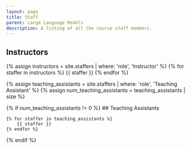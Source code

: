 ```yaml
---
layout: page
title: Staff
parent: Large Language Models
description: A listing of all the course staff members.
---
```


## Instructors

{% assign instructors = site.staffers | where: 'role', 'Instructor' %}
{% for staffer in instructors %}
    {{ staffer }}
{% endfor %}

{% assign teaching_assistants = site.staffers | where: 'role', 'Teaching Assistant' %}
{% assign num_teaching_assistants = teaching_assistants | size %}

{% if num_teaching_assistants != 0 %}
    ## Teaching Assistants

    {% for staffer in teaching_assistants %}
        {{ staffer }}
    {% endfor %}

{% endif %}
